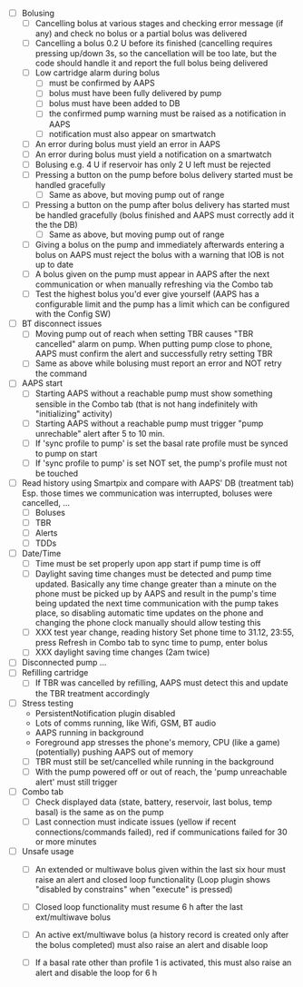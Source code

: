 - [ ] Bolusing
  - [ ] Cancelling bolus at various stages and checking error message (if any) and check
        no bolus or a partial bolus was delivered
  - [ ] Cancelling a bolus 0.2 U before its finished (cancelling requires pressing up/down
        3s, so the cancellation will be too late, but the code should handle it and report
        the full bolus being delivered
  - [ ] Low cartridge alarm during bolus
    - [ ] must be confirmed by AAPS
    - [ ] bolus must have been fully delivered by pump
    - [ ] bolus must have been added to DB
    - [ ] the confirmed pump warning must be raised as a notification in AAPS
    - [ ] notification must also appear on smartwatch
  - [ ] An error during bolus must yield an error in AAPS
  - [ ] An error during bolus must yield a notification on a smartwatch
  - [ ] Bolusing e.g. 4 U if reservoir has only 2 U left must be rejected
  - [ ] Pressing a button on the pump before bolus delivery started must be handled gracefully
    - [ ] Same as above, but moving pump out of range
  - [ ] Pressing a button on the pump after bolus delivery has started must be handled
        gracefully (bolus finished and AAPS must correctly add it the the DB)
    - [ ] Same as above, but moving pump out of range
  - [ ] Giving a bolus on the pump and immediately afterwards entering a bolus on AAPS
        must reject the bolus with a warning that IOB is not up to date
  - [ ] A bolus given on the pump must appear in AAPS after the next communication or when
        manually refreshing via the Combo tab
  - [ ] Test the highest bolus you'd ever give yourself (AAPS has a configurable limit and the pump
        has a limit which can be configured with the Config SW)
- [ ] BT disconnect issues
  - [ ] Moving pump out of reach when setting TBR causes "TBR cancelled" alarm on pump.
        When putting pump close to phone, AAPS must confirm the alert and successfully
        retry setting TBR
  - [ ] Same as above while bolusing must report an error and NOT retry the command
- [ ] AAPS start
  - [ ] Starting AAPS without a reachable pump must show something sensible in the Combo tab
        (that is not hang indefinitely with "initializing" activity)
  - [ ] Starting AAPS without a reachable pump must trigger "pump unrechable" alert after
        5 to 10 min.
  - [ ] If 'sync profile to pump' is set the basal rate profile must be synced to pump on start
  - [ ] If 'sync profile to pump' is set NOT set, the pump's profile must not be touched
- [ ] Read history using Smartpix and compare with AAPS' DB (treatment tab)
      Esp. those times we communication was interrupted, boluses were cancelled, ...
  - [ ] Boluses
  - [ ] TBR
  - [ ] Alerts
  - [ ] TDDs
- [ ] Date/Time
  - [ ] Time must be set properly upon app start if pump time is off
  - [ ] Daylight saving time changes must be detected and pump time updated.
        Basically any time change greater than a minute on the phone must be picked up
        by AAPS and result in the pump's time being updated the next time communication
        with the pump takes place, so disabling automatic time updates on the phone and
        changing the phone clock manually should allow testing this
  - [ ] XXX test year change, reading history
        Set phone time to 31.12, 23:55, press Refresh in Combo tab to sync time to pump,
        enter bolus
  - [ ] XXX daylight saving time changes (2am twice)
- [ ] Disconnected pump
  ...
- [ ] Refilling cartridge
  - [ ] If TBR was cancelled by refilling, AAPS must detect this and update the TBR treatment
        accordingly
- [ ] Stress testing
  - PersistentNotification plugin disabled
  - Lots of comms running, like Wifi, GSM, BT audio
  - AAPS running in background
  - Foreground app stresses the phone's memory, CPU (like a game) (potentially) pushing AAPS out of memory
  - [ ] TBR must still be set/cancelled while running in the background
  - [ ] With the pump powered off or out of reach, the 'pump unreachable alert' must still
        trigger
- [ ] Combo tab
  - [ ] Check displayed data (state, battery, reservoir, last bolus, temp basal) is the same
        as on the pump
  - [ ] Last connection must indicate issues (yellow if recent connections/commands failed),
        red if communications failed for 30 or more minutes
- [ ] Unsafe usage
  - [ ] An extended or multiwave bolus given within the last six hour must raise an alert and
        closed loop functionality (Loop plugin shows "disabled by constrains" when "execute" is pressed)
  - [ ] Closed loop functionality must resume 6 h after the last ext/multiwave bolus
  - [ ] An active ext/multiwave bolus (a history record is created only after the bolus completed)
        must also raise an alert and disable loop
  - [ ] If a basal rate other than profile 1 is activated, this must also raise an alert and disable
        the loop for 6 h

